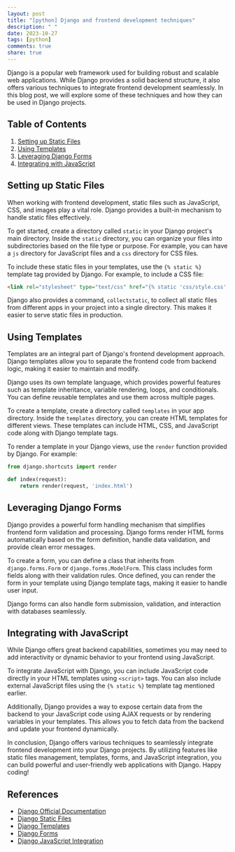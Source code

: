```yaml
---
layout: post
title: "[python] Django and frontend development techniques"
description: " "
date: 2023-10-27
tags: [python]
comments: true
share: true
---
```


Django is a popular web framework used for building robust and scalable web applications. While Django provides a solid backend structure, it also offers various techniques to integrate frontend development seamlessly. In this blog post, we will explore some of these techniques and how they can be used in Django projects.

## Table of Contents

1. [Setting up Static Files](#setting-up-static-files)
2. [Using Templates](#using-templates)
3. [Leveraging Django Forms](#leveraging-django-forms)
4. [Integrating with JavaScript](#integrating-with-javascript)

<a name="setting-up-static-files"></a>
## Setting up Static Files

When working with frontend development, static files such as JavaScript, CSS, and images play a vital role. Django provides a built-in mechanism to handle static files effectively. 

To get started, create a directory called `static` in your Django project's main directory. Inside the `static` directory, you can organize your files into subdirectories based on the file type or purpose. For example, you can have a `js` directory for JavaScript files and a `css` directory for CSS files.

To include these static files in your templates, use the `{% static %}` template tag provided by Django. For example, to include a CSS file:

```html
<link rel="stylesheet" type="text/css" href="{% static 'css/style.css' %}">
```

Django also provides a command, `collectstatic`, to collect all static files from different apps in your project into a single directory. This makes it easier to serve static files in production.

<a name="using-templates"></a>
## Using Templates

Templates are an integral part of Django's frontend development approach. Django templates allow you to separate the frontend code from backend logic, making it easier to maintain and modify.

Django uses its own template language, which provides powerful features such as template inheritance, variable rendering, loops, and conditionals. You can define reusable templates and use them across multiple pages.

To create a template, create a directory called `templates` in your app directory. Inside the `templates` directory, you can create HTML templates for different views. These templates can include HTML, CSS, and JavaScript code along with Django template tags.

To render a template in your Django views, use the `render` function provided by Django. For example:

```python
from django.shortcuts import render

def index(request):
    return render(request, 'index.html')
```

<a name="leveraging-django-forms"></a>
## Leveraging Django Forms

Django provides a powerful form handling mechanism that simplifies frontend form validation and processing. Django forms render HTML forms automatically based on the form definition, handle data validation, and provide clean error messages.

To create a form, you can define a class that inherits from `django.forms.Form` or `django.forms.ModelForm`. This class includes form fields along with their validation rules. Once defined, you can render the form in your template using Django template tags, making it easier to handle user input.

Django forms can also handle form submission, validation, and interaction with databases seamlessly.

<a name="integrating-with-javascript"></a>
## Integrating with JavaScript

While Django offers great backend capabilities, sometimes you may need to add interactivity or dynamic behavior to your frontend using JavaScript.

To integrate JavaScript with Django, you can include JavaScript code directly in your HTML templates using `<script>` tags. You can also include external JavaScript files using the `{% static %}` template tag mentioned earlier.

Additionally, Django provides a way to expose certain data from the backend to your JavaScript code using AJAX requests or by rendering variables in your templates. This allows you to fetch data from the backend and update your frontend dynamically.

In conclusion, Django offers various techniques to seamlessly integrate frontend development into your Django projects. By utilizing features like static files management, templates, forms, and JavaScript integration, you can build powerful and user-friendly web applications with Django. Happy coding!

## References
- [Django Official Documentation](https://docs.djangoproject.com/)
- [Django Static Files](https://docs.djangoproject.com/en/3.2/howto/static-files/)
- [Django Templates](https://docs.djangoproject.com/en/3.2/topics/templates/)
- [Django Forms](https://docs.djangoproject.com/en/3.2/topics/forms/)
- [Django JavaScript Integration](https://docs.djangoproject.com/en/3.2/topics/javascript/)